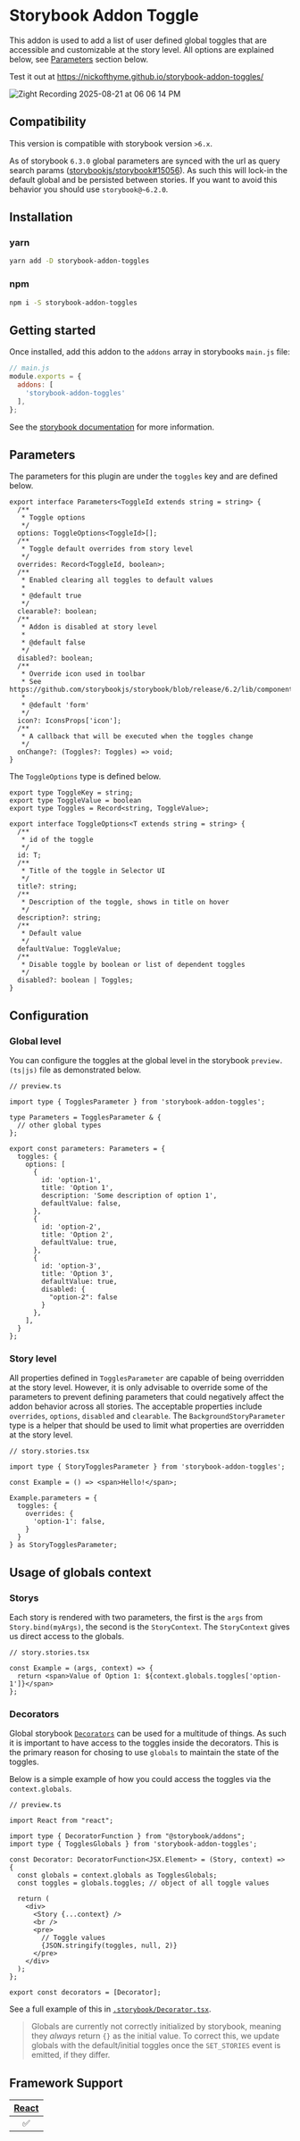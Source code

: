 # Storybook Addon Toggle

This addon is used to add a list of user defined global toggles that are accessible and customizable at the story level. All options are explained below, see [Parameters](#parameters) section below.

Test it out at https://nickofthyme.github.io/storybook-addon-toggles/

![Zight Recording 2025-08-21 at 06 06 14 PM](https://github.com/user-attachments/assets/c597b3dd-e4cb-4fed-ba37-bdc788fc147a)

## Compatibility

This version is compatible with storybook version `>6.x`.

As of storybook `6.3.0` global parameters are synced with the url as query search params ([storybookjs/storybook#15056](https://github.com/storybookjs/storybook/pull/15056)). As such this will lock-in the default global and be persisted between stories. If you want to avoid this behavior you should use `storybook@~6.2.0`.

## Installation

### yarn
```sh
yarn add -D storybook-addon-toggles
```

### npm
```sh
npm i -S storybook-addon-toggles
```

## Getting started

Once installed, add this addon to the `addons` array in storybooks `main.js` file:

```jsx
// main.js
module.exports = {
  addons: [
    'storybook-addon-toggles'
  ],
};
```

See the [storybook documentation](https://storybook.js.org/docs/addons/using-addons/) for more information.

## Parameters

The parameters for this plugin are under the `toggles` key and are defined below.

```tsx
export interface Parameters<ToggleId extends string = string> {
  /**
   * Toggle options
   */
  options: ToggleOptions<ToggleId>[];
  /**
   * Toggle default overrides from story level
   */
  overrides: Record<ToggleId, boolean>;
  /**
   * Enabled clearing all toggles to default values
   *
   * @default true
   */
  clearable?: boolean;
  /**
   * Addon is disabled at story level
   *
   * @default false
   */
  disabled?: boolean;
  /**
   * Override icon used in toolbar
   * See https://github.com/storybookjs/storybook/blob/release/6.2/lib/components/src/icon/icons.tsx
   *
   * @default 'form'
   */
  icon?: IconsProps['icon'];
  /**
   * A callback that will be executed when the toggles change
   */
  onChange?: (Toggles?: Toggles) => void;
}
```

The `ToggleOptions` type is defined below.

```tsx
export type ToggleKey = string;
export type ToggleValue = boolean
export type Toggles = Record<string, ToggleValue>;

export interface ToggleOptions<T extends string = string> {
  /**
   * id of the toggle
   */
  id: T;
  /**
   * Title of the toggle in Selector UI
   */
  title?: string;
  /**
   * Description of the toggle, shows in title on hover
   */
  description?: string;
  /**
   * Default value
   */
  defaultValue: ToggleValue;
  /**
   * Disable toggle by boolean or list of dependent toggles
   */
  disabled?: boolean | Toggles;
}
```

## Configuration

### Global level

You can configure the toggles at the global level in the storybook `preview.(ts|js)` file as demonstrated below.

```tsx
// preview.ts

import type { TogglesParameter } from 'storybook-addon-toggles';

type Parameters = TogglesParameter & {
  // other global types
};

export const parameters: Parameters = {
  toggles: {
    options: [
      {
        id: 'option-1',
        title: 'Option 1',
        description: 'Some description of option 1',
        defaultValue: false,
      },
      {
        id: 'option-2',
        title: 'Option 2',
        defaultValue: true,
      },
      {
        id: 'option-3',
        title: 'Option 3',
        defaultValue: true,
        disabled: {
          "option-2": false
        }
      },
    ],
  }
};

```

### Story level

All properties defined in `TogglesParameter` are capable of being overridden at the story level. However, it is only advisable to override some of the parameters to prevent defining parameters that could negatively affect the addon behavior across all stories. The acceptable properties include `overrides`, `options`, `disabled` and `clearable`. The `BackgroundStoryParameter` type is a helper that should be used to limit what properties are overridden at the story level.

```tsx
// story.stories.tsx

import type { StoryTogglesParameter } from 'storybook-addon-toggles';

const Example = () => <span>Hello!</span>;

Example.parameters = {
  toggles: {
    overrides: {
      'option-1': false,
    }
  }
} as StoryTogglesParameter;
```

## Usage of globals context

### Storys

Each story is rendered with two parameters, the first is the `args` from `Story.bind(myArgs)`, the second is the `StoryContext`. The `StoryContext` gives us direct access to the globals.

```tsx
// story.stories.tsx

const Example = (args, context) => {
  return <span>Value of Option 1: ${context.globals.toggles['option-1']}</span>
};
```


### Decorators

Global storybook [`Decorators`](https://storybook.js.org/docs/react/writing-stories/decorators#global-decorators) can be used for a multitude of things. As such it is important to have access to the toggles inside the decorators. This is the primary reason for chosing to use `globals` to maintain the state of the toggles.

Below is a simple example of how you could access the toggles via the `context.globals`.

```tsx
// preview.ts

import React from "react";

import type { DecoratorFunction } from "@storybook/addons";
import type { TogglesGlobals } from 'storybook-addon-toggles';

const Decorator: DecoratorFunction<JSX.Element> = (Story, context) => {
  const globals = context.globals as TogglesGlobals;
  const toggles = globals.toggles; // object of all toggle values

  return (
    <div>
      <Story {...context} />
      <br />
      <pre>
        // Toggle values
        {JSON.stringify(toggles, null, 2)}
      </pre>
    </div>
  );
};

export const decorators = [Decorator];
```

See a full example of this in [`.storybook/Decorator.tsx`](.storybook/Decorator.tsx).

> Globals are currently not correctly initialized by storybook, meaning they *always* return `{}` as the initial value. To correct this, we update globals with the default/initial toggles once the `SET_STORIES` event is emitted, if they differ.

## Framework Support

| [React](https://reactjs.org/) |
|:-:|
| :white_check_mark: |
